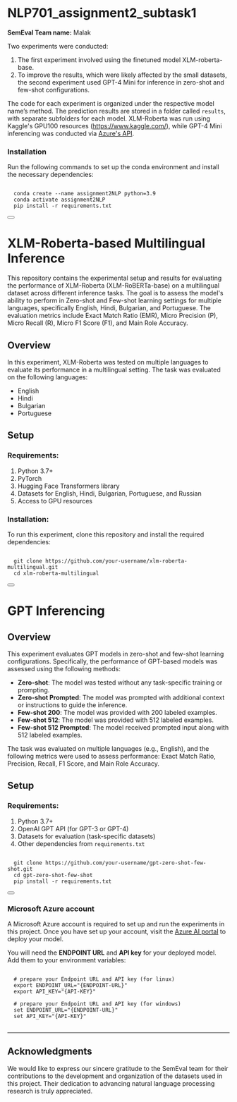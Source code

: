 # NLP701_assignment2_subtask1

**SemEval Team name:** Malak

Two experiments were conducted: 

1. The first experiment involved using the finetuned model XLM-roberta-base.
2. To improve the results, which were likely affected by the small datasets, the second experiment used GPT-4 Mini for inference in zero-shot and few-shot configurations.

The code for each experiment is organized under the respective model name’s method. The prediction results are stored in a folder called `results`, with separate subfolders for each model. XLM-Roberta was run using Kaggle's GPU100 resources (https://www.kaggle.com/), while GPT-4 Mini inferencing was conducted via [Azure's API](https://ai.azure.com/).

### Installation

Run the following commands to set up the conda environment and install the necessary dependencies:

<pre>
<code>
  conda create --name assignment2NLP python=3.9
  conda activate assignment2NLP
  pip install -r requirements.txt
</code>
<button onclick="copyToClipboard(this.previousElementSibling.innerText)"></button>
</pre>

# XLM-Roberta-based Multilingual Inference

This repository contains the experimental setup and results for evaluating the performance of XLM-Roberta (XLM-RoBERTa-base) on a multilingual dataset across different inference tasks. The goal is to assess the model's ability to perform in Zero-shot and Few-shot learning settings for multiple languages, specifically English, Hindi, Bulgarian, and Portuguese. The evaluation metrics include Exact Match Ratio (EMR), Micro Precision (P), Micro Recall (R), Micro F1 Score (F1), and Main Role Accuracy.

## Overview

In this experiment, XLM-Roberta was tested on multiple languages to evaluate its performance in a multilingual setting. The task was evaluated on the following languages:
- English
- Hindi
- Bulgarian
- Portuguese

## Setup

### Requirements:
1. Python 3.7+
2. PyTorch
3. Hugging Face Transformers library
4. Datasets for English, Hindi, Bulgarian, Portuguese, and Russian
5. Access to GPU resources 

### Installation:
To run this experiment, clone this repository and install the required dependencies:

<pre>
<code>
  git clone https://github.com/your-username/xlm-roberta-multilingual.git
  cd xlm-roberta-multilingual
</code>
<button onclick="copyToClipboard(this.previousElementSibling.innerText)"></button>
</pre>

# GPT Inferencing

## Overview

This experiment evaluates GPT models in zero-shot and few-shot learning configurations. Specifically, the performance of GPT-based models was assessed using the following methods:
- **Zero-shot**: The model was tested without any task-specific training or prompting.
- **Zero-shot Prompted**: The model was prompted with additional context or instructions to guide the inference.
- **Few-shot 200**: The model was provided with 200 labeled examples.
- **Few-shot 512**: The model was provided with 512 labeled examples.
- **Few-shot 512 Prompted**: The model received prompted input along with 512 labeled examples.

The task was evaluated on multiple languages (e.g., English), and the following metrics were used to assess performance: Exact Match Ratio, Precision, Recall, F1 Score, and Main Role Accuracy.

## Setup

### Requirements:
1. Python 3.7+
2. OpenAI GPT API (for GPT-3 or GPT-4)
3. Datasets for evaluation (task-specific datasets)
4. Other dependencies from `requirements.txt`

<pre>
<code>
  git clone https://github.com/your-username/gpt-zero-shot-few-shot.git
  cd gpt-zero-shot-few-shot
  pip install -r requirements.txt
</code>
<button onclick="copyToClipboard(this.previousElementSibling.innerText)"></button>
</pre>

### Microsoft Azure account
A Microsoft Azure account is required to set up and run the experiments in this project. Once you have set up your account, visit the [Azure AI portal](https://ai.azure.com/) to deploy your model.

You will need the **ENDPOINT URL** and **API key** for your deployed model. Add them to your environment variables: 
<pre>
<code>
  # prepare your Endpoint URL and API key (for linux)
  export ENDPOINT_URL="{ENDPOINT-URL}"
  export API_KEY="{API-KEY}"

  # prepare your Endpoint URL and API key (for windows)
  set ENDPOINT_URL="{ENDPOINT-URL}"
  set API_KEY="{API-KEY}"
</code>
</pre>

---

## Acknowledgments

We would like to express our sincere gratitude to the SemEval team for their contributions to the development and organization of the datasets used in this project. Their dedication to advancing natural language processing research is truly appreciated.
